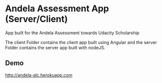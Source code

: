 # Andela Assessment App (Server/Client)

App built for the Andela Assessment towards Udacity Scholarship

The client Folder contains the client app built using Angular and the server Folder contains the server app built with nodeJS.

## Demo
http://andela-alc.herokuapp.com

